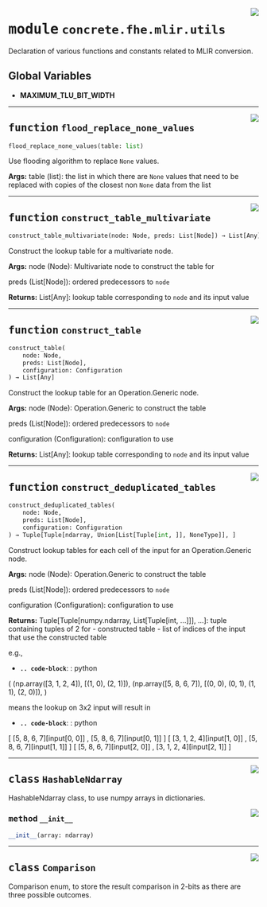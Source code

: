 <!-- markdownlint-disable -->

<a href="../../frontends/concrete-python/concrete/fhe/mlir/utils.py#L0"><img align="right" style="float:right;" src="https://img.shields.io/badge/-source-cccccc?style=flat-square"></a>

# <kbd>module</kbd> `concrete.fhe.mlir.utils`
Declaration of various functions and constants related to MLIR conversion. 

**Global Variables**
---------------
- **MAXIMUM_TLU_BIT_WIDTH**

---

<a href="../../frontends/concrete-python/concrete/fhe/mlir/utils.py#L49"><img align="right" style="float:right;" src="https://img.shields.io/badge/-source-cccccc?style=flat-square"></a>

## <kbd>function</kbd> `flood_replace_none_values`

```python
flood_replace_none_values(table: list)
```

Use flooding algorithm to replace `None` values. 



**Args:**
  table (list):  the list in which there are `None` values that need to be replaced  with copies of the closest non `None` data from the list 


---

<a href="../../frontends/concrete-python/concrete/fhe/mlir/utils.py#L80"><img align="right" style="float:right;" src="https://img.shields.io/badge/-source-cccccc?style=flat-square"></a>

## <kbd>function</kbd> `construct_table_multivariate`

```python
construct_table_multivariate(node: Node, preds: List[Node]) → List[Any]
```

Construct the lookup table for a multivariate node. 



**Args:**
  node (Node):  Multivariate node to construct the table for 

 preds (List[Node]):  ordered predecessors to `node` 



**Returns:**
  List[Any]:  lookup table corresponding to `node` and its input value 


---

<a href="../../frontends/concrete-python/concrete/fhe/mlir/utils.py#L142"><img align="right" style="float:right;" src="https://img.shields.io/badge/-source-cccccc?style=flat-square"></a>

## <kbd>function</kbd> `construct_table`

```python
construct_table(
    node: Node,
    preds: List[Node],
    configuration: Configuration
) → List[Any]
```

Construct the lookup table for an Operation.Generic node. 



**Args:**
  node (Node):  Operation.Generic to construct the table 

 preds (List[Node]):  ordered predecessors to `node` 

 configuration (Configuration):  configuration to use 



**Returns:**
  List[Any]:  lookup table corresponding to `node` and its input value 


---

<a href="../../frontends/concrete-python/concrete/fhe/mlir/utils.py#L276"><img align="right" style="float:right;" src="https://img.shields.io/badge/-source-cccccc?style=flat-square"></a>

## <kbd>function</kbd> `construct_deduplicated_tables`

```python
construct_deduplicated_tables(
    node: Node,
    preds: List[Node],
    configuration: Configuration
) → Tuple[Tuple[ndarray, Union[List[Tuple[int, ]], NoneType]], ]
```

Construct lookup tables for each cell of the input for an Operation.Generic node. 



**Args:**
  node (Node):  Operation.Generic to construct the table 

 preds (List[Node]):  ordered predecessors to `node` 

 configuration (Configuration):  configuration to use 



**Returns:**
  Tuple[Tuple[numpy.ndarray, List[Tuple[int, ...]]], ...]:  tuple containing tuples of 2 for 
            - constructed table 
            - list of indices of the input that use the constructed table 

 e.g., 


 - <b>`.. code-block`</b>: : python 

 (  (np.array([3, 1, 2, 4]), [(1, 0), (2, 1)]),  (np.array([5, 8, 6, 7]), [(0, 0), (0, 1), (1, 1), (2, 0)]),  ) 

means the lookup on 3x2 input will result in 


 - <b>`.. code-block`</b>: : python 

 [ [5, 8, 6, 7][input[0, 0]] , [5, 8, 6, 7][input[0, 1]] ]  [ [3, 1, 2, 4][input[1, 0]] , [5, 8, 6, 7][input[1, 1]] ]  [ [5, 8, 6, 7][input[2, 0]] , [3, 1, 2, 4][input[2, 1]] ] 


---

<a href="../../frontends/concrete-python/concrete/fhe/mlir/utils.py#L32"><img align="right" style="float:right;" src="https://img.shields.io/badge/-source-cccccc?style=flat-square"></a>

## <kbd>class</kbd> `HashableNdarray`
HashableNdarray class, to use numpy arrays in dictionaries. 

<a href="../../frontends/concrete-python/concrete/fhe/mlir/utils.py#L39"><img align="right" style="float:right;" src="https://img.shields.io/badge/-source-cccccc?style=flat-square"></a>

### <kbd>method</kbd> `__init__`

```python
__init__(array: ndarray)
```









---

<a href="../../frontends/concrete-python/concrete/fhe/mlir/utils.py#L374"><img align="right" style="float:right;" src="https://img.shields.io/badge/-source-cccccc?style=flat-square"></a>

## <kbd>class</kbd> `Comparison`
Comparison enum, to store the result comparison in 2-bits as there are three possible outcomes. 






